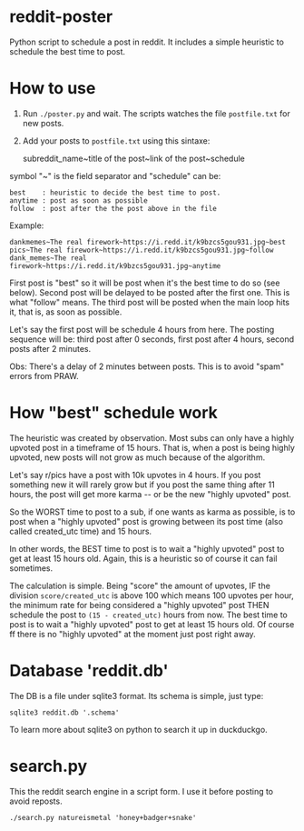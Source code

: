 # reddit-poster
Python script to schedule a post in reddit. It includes a simple heuristic to schedule the best time to post.

# How to use

1) Run `./poster.py` and wait. The scripts watches the file `postfile.txt` for new posts.
2) Add your posts to `postfile.txt` using this sintaxe:

    subreddit_name~title of the post~link of the post~schedule

symbol "\~" is the field separator and "schedule" can be:

    best    : heuristic to decide the best time to post.
    anytime : post as soon as possible
    follow  : post after the the post above in the file

Example:

    dankmemes~The real firework~https://i.redd.it/k9bzcs5gou931.jpg~best
    pics~The real firework~https://i.redd.it/k9bzcs5gou931.jpg~follow
    dank_memes~The real firework~https://i.redd.it/k9bzcs5gou931.jpg~anytime

First post is "best" so it will be post when it's the best time to do so (see below).
Second post will be delayed to be posted after the first one. This is what "follow" means.
The third post will be posted when the main loop hits it, that is, as soon as possible.

Let's say the first post will be schedule 4 hours from here. The posting sequence will
be: third post after 0 seconds, first post after 4 hours, second posts after 2 minutes.

Obs: There's a delay of 2 minutes between posts. This is to avoid "spam" errors from PRAW.

# How "best" schedule work

The heuristic was created by observation. Most subs can only have a highly
upvoted post in a timeframe of 15 hours. That is, when a post is being
highly upvoted, new posts will not grow as much because of the algorithm.

Let's say r/pics have a post with 10k upvotes in 4 hours. If you post something
new it will rarely grow but if you post the same thing after 11 hours, the
post will get more karma -- or be the new "highly upvoted" post.

So the WORST time to post to a sub, if one wants as karma as possible, is
to post when a "highly upvoted" post is growing between its post time (also called created\_utc time)
and 15 hours.

In other words, the BEST time to post is to wait a "highly upvoted" post to get at least 15
hours old. Again, this is a heuristic so of course it can fail sometimes.

The calculation is simple. Being "score" the amount of upvotes, IF the division `score/created_utc`
is above 100 which means 100 upvotes per hour, the minimum rate for being considered a
"highly upvoted" post THEN schedule the post to `(15 - created_utc)` hours from now. The best
time to post is to wait a "highly upvoted" post to get at least 15 hours old. Of course ff there
is no "highly upvoted" at the moment just post right away.

# Database 'reddit.db'

The DB is a file under sqlite3 format. Its schema is simple, just type:

    sqlite3 reddit.db '.schema'

To learn more about sqlite3 on python to search it up in duckduckgo.

# search.py

This the reddit search engine in a script form. I use it before posting to avoid reposts.

    ./search.py natureismetal 'honey+badger+snake'
